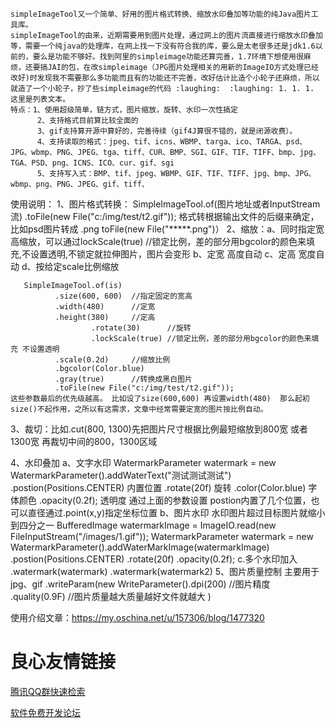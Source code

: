     simpleImageTool又一个简单、好用的图片格式转换、缩放水印叠加等功能的纯Java图片工具库。
    simpleImageTool的由来，近期需要用到图片处理，通过网上的图片流直接进行缩放水印叠加等，需要一个纯java的处理库，在网上找一下没有符合我的库，要么是太老很多还是jdk1.6以前的，要么是功能不够好。找到阿里的simpleimage功能还算完善，1.7环境下想使用很麻烦，还要搞JAI的包，在改simpleimage（JPG图片处理相关的用新的ImageIO方式处理已经改好)时发现我不需要那么多功能而且有的功能还不完善，改好估计比造个小轮子还麻烦，所以就造了一个小轮子，抄了些simpleimage的代码 :laughing:  :laughing: 1. 1. 1. 这里是列表文本。
    特点：1、使用超级简单，链方式，图片缩放，旋转、水印一次性搞定
          2、支持格式目前算比较全面的
          3、gif支持算开源中算好的，完善待续（gif4J算很不错的，就是闭源收费）。
          4、支持读取的格式：jpeg、tif、icns、WBMP、targa、ico、TARGA、psd、JPG、wbmp、PNG、JPEG、tga、tiff、CUR、BMP、SGI、GIF、TIF、TIFF、bmp、jpg、TGA、PSD、png、ICNS、ICO、cur、gif、sgi
          5、支持写入式：BMP、tif、jpeg、WBMP、GIF、TIF、TIFF、jpg、bmp、JPG、wbmp、png、PNG、JPEG、gif、tiff、

使用说明：
1、图片格式转换： 
   SimpleImageTool.of(图片地址或者InputStream流)
                  .toFile(new File("c:/img/test/t2.gif"));
  格式转根据输出文件的后缀来确定， 比如psd图片转成 .png   toFile(new File("*****.png")）
2、缩放：a、同时指定宽高缩放，可以通过lockScale(true) //锁定比例，差的部分用bgcolor的颜色来填充,不设置透明,不锁定就拉伸图片，图片会变形
        b、定宽 高度自动
        c、定高 宽度自动
        d、按给定scale比例缩放 
   
       SimpleImageTool.of(is)
		      .size(600, 600)  //指定固定的宽高
		      .width(480)      //定宽
		      .height(380)     //定高
                      .rotate(30)      //旋转						
                      .lockScale(true) //锁定比例，差的部分用bgcolor的颜色来填充 不设置透明
		      .scale(0.2d)     //缩放比例
		      .bgcolor(Color.blue)
		      .gray(true)      //转换成黑白图片
		      .toFile(new File("c:/img/test/t2.gif"));   
    这些参数最后的优先级越高。 比如设了size(600,600) 再设置width(480)  那么起初size()不起作用，之所以有这需求，文章中经常需要定宽的图片按比例自动。       
3、裁切：比如.cut(800, 1300)先把图片尺寸根据比例最短缩放到800宽 或者 1300宽 再裁切中间的800，1300区域

4、水印叠加 
 a、文字水印
 WatermarkParameter watermark = new WatermarkParameter().addWaterText("测试测试测试")
				.postion(Positions.CENTER) 内置位置
				.rotate(20f) 旋转
				.color(Color.blue) 字体颜色
				.opacity(0.2f);    透明度
 通过上面的参数设置  postion内置了几个位置，也可以直径通过.point(x,y)指定坐标位置 
 b、图片水印 水印图片超过目标图片就缩小到四分之一
 BufferedImage watermarkImage = ImageIO.read(new FileInputStream("/images/1.gif"));
		WatermarkParameter watermark = new WatermarkParameter().addWaterMarkImage(watermarkImage)
				.postion(Positions.CENTER)
				.rotate(20f)
				.opacity(0.2f);
c.多个水印加入
  .watermark(watermark)
  .watermark(watermark2) 
5、图片质量控制 主要用于jpg、gif
.writeParam(new WriteParameter().dpi(200)  //图片精度
                       .quality(0.9F)      //图片质量越大质量越好文件就越大
            )



使用介绍文章：https://my.oschina.net/u/157306/blog/1477320



 # 良心友情链接

[腾讯QQ群快速检索](http://u.720life.cn/s/8cf73f7c)

[软件免费开发论坛](http://u.720life.cn/s/bbb01dc0)